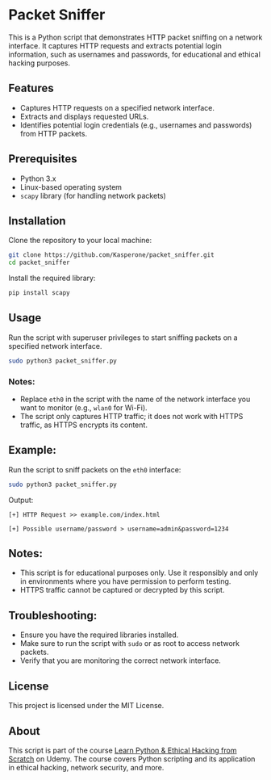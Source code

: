 # Packet Sniffer

This is a Python script that demonstrates HTTP packet sniffing on a network interface. It captures HTTP requests and extracts potential login information, such as usernames and passwords, for educational and ethical hacking purposes.

## Features
- Captures HTTP requests on a specified network interface.
- Extracts and displays requested URLs.
- Identifies potential login credentials (e.g., usernames and passwords) from HTTP packets.

## Prerequisites
- Python 3.x
- Linux-based operating system
- `scapy` library (for handling network packets)

## Installation

Clone the repository to your local machine:

```bash
git clone https://github.com/Kasperone/packet_sniffer.git
cd packet_sniffer
```

Install the required library:

```bash
pip install scapy
```

## Usage

Run the script with superuser privileges to start sniffing packets on a specified network interface.

```bash
sudo python3 packet_sniffer.py
```

### Notes:
- Replace `eth0` in the script with the name of the network interface you want to monitor (e.g., `wlan0` for Wi-Fi).
- The script only captures HTTP traffic; it does not work with HTTPS traffic, as HTTPS encrypts its content.

## Example:

Run the script to sniff packets on the `eth0` interface:

```bash
sudo python3 packet_sniffer.py
```

Output:

```
[+] HTTP Request >> example.com/index.html

[+] Possible username/password > username=admin&password=1234
```

## Notes:
- This script is for educational purposes only. Use it responsibly and only in environments where you have permission to perform testing.
- HTTPS traffic cannot be captured or decrypted by this script.

## Troubleshooting:
- Ensure you have the required libraries installed.
- Make sure to run the script with `sudo` or as root to access network packets.
- Verify that you are monitoring the correct network interface.

## License
This project is licensed under the MIT License.

## About

This script is part of the course [Learn Python & Ethical Hacking from Scratch](https://www.udemy.com/course/learn-python-and-ethical-hacking-from-scratch/) on Udemy. The course covers Python scripting and its application in ethical hacking, network security, and more.
